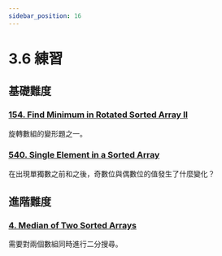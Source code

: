 ```yaml
---
sidebar_position: 16
---
```


# 3.6 練習

## 基礎難度

### [154. Find Minimum in Rotated Sorted Array II](https://leetcode.com/problems/find-minimum-in-rotated-sorted-array-ii/)

旋轉數組的變形題之一。

### [540. Single Element in a Sorted Array](https://leetcode.com/problems/single-element-in-a-sorted-array/)

在出現單獨數之前和之後，奇數位與偶數位的值發生了什麼變化？

## 進階難度

### [4. Median of Two Sorted Arrays](https://leetcode.com/problems/median-of-two-sorted-arrays/)

需要對兩個數組同時進行二分搜尋。
